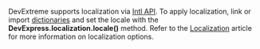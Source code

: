 DevExtreme supports localization via <a href="https://developer.mozilla.org/en/docs/Web/JavaScript/Reference/Global_Objects/Intl" target="_blank">Intl API</a>. To apply localization, link or import [dictionaries](/Documentation/Guide/Common/Localization/#Dictionaries) and set the locale with the **DevExpress.localization.locale()** method. Refer to the [Localization](/Documentation/Guide/Common/Localization/) article for more information on localization options.